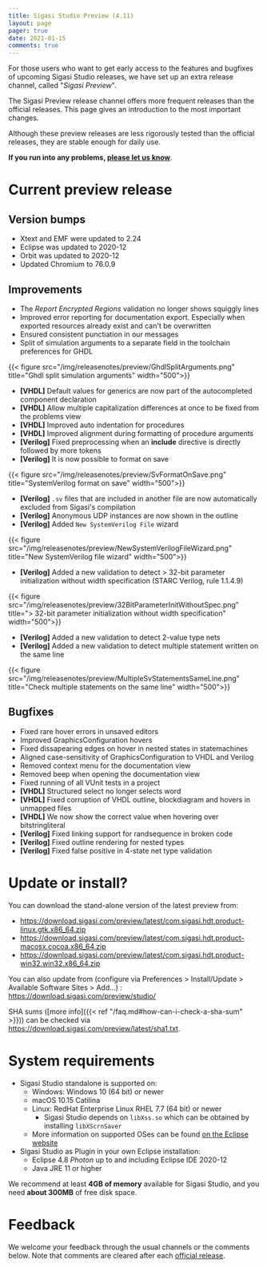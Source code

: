 ```yaml
---
title: Sigasi Studio Preview (4.11)
layout: page
pager: true
date: 2021-01-15
comments: true
---
```


For those users who want to get early access to the features and bugfixes of upcoming Sigasi Studio releases, we have set up an extra release channel, called "*Sigasi Preview*".

The Sigasi Preview release channel offers more frequent releases than the official releases. This page gives an introduction to the most important changes.

Although these preview releases are less rigorously tested than the official releases, they are stable enough for daily use.

**If you run into any problems, [please let us know](https://www.sigasi.com/support/)**.

# Current preview release

## Version bumps

* Xtext and EMF were updated to 2.24
* Eclipse was updated to 2020-12
* Orbit was updated to 2020-12
* Updated Chromium to 76.0.9

## Improvements

* The *Report Encrypted Regions* validation no longer shows squiggly lines
* Improved error reporting for documentation export. Especially when exported resources already exist and can't be overwritten
* Ensured consistent punctiation in our messages
* Split of simulation arguments to a separate field in the toolchain preferences for GHDL

{{< figure src="/img/releasenotes/preview/GhdlSplitArguments.png" title="Ghdl split simulation arguments" width="500">}}

* **[VHDL]** Default values for generics are now part of the autocompleted component declaration
* **[VHDL]** Allow multiple capitalization differences at once to be fixed from the problems view
* **[VHDL]** Improved auto indentation for procedures
* **[VHDL]** Improved alignment during formatting of procedure arguments
* **[Verilog]** Fixed preprocessing when an **include** directive is directly followed by more tokens
* **[Verilog]** It is now possible to format on save

{{< figure src="/img/releasenotes/preview/SvFormatOnSave.png" title="SystemVerilog format on save" width="500">}}

* **[Verilog]** `.sv` files that are included in another file are now automatically excluded from Sigasi's compilation
* **[Verilog]** Anonymous UDP instances are now shown in the outline
* **[Verilog]** Added `New SystemVerilog File` wizard

{{< figure src="/img/releasenotes/preview/NewSystemVerilogFileWizard.png" title="New SystemVerilog file wizard" width="500">}}

* **[Verilog]** Added a new validation to detect > 32-bit parameter initialization without width specification (STARC Verilog, rule 1.1.4.9)

{{< figure src="/img/releasenotes/preview/32BitParameterInitWithoutSpec.png" title="> 32-bit parameter initialization without width specification" width="500">}}

* **[Verilog]** Added a new validation to detect 2-value type nets
* **[Verilog]** Added a new validation to detect multiple statement written on the same line

{{< figure src="/img/releasenotes/preview/MultipleSvStatementsSameLine.png" title="Check multiple statements on the same line" width="500">}}

## Bugfixes

* Fixed rare hover errors in unsaved editors
* Improved GraphicsConfiguration hovers
* Fixed dissapearing edges on hover in nested states in statemachines
* Aligned case-sensitivity of GraphicsConfiguration to VHDL and Verilog
* Removed context menu for the documentation view
* Removed beep when opening the documentation view
* Fixed running of all VUnit tests in a project
* **[VHDL]** Structured select no longer selects word
* **[VHDL]** Fixed corruption of VHDL outline, blockdiagram and hovers in unmapped files
* **[VHDL]** We now show the correct value when hovering over bitstringliteral
* **[Verilog]** Fixed linking support for randsequence in broken code
* **[Verilog]** Fixed outline rendering for nested types
* **[Verilog]** Fixed false positive in 4-state net type validation

# Update or install?

You can download the stand-alone version of the latest preview from:

* <https://download.sigasi.com/preview/latest/com.sigasi.hdt.product-linux.gtk.x86_64.zip>
* <https://download.sigasi.com/preview/latest/com.sigasi.hdt.product-macosx.cocoa.x86_64.zip>
* <https://download.sigasi.com/preview/latest/com.sigasi.hdt.product-win32.win32.x86_64.zip>

You can also update from (configure via Preferences > Install/Update > Available Software Sites > Add...) :
  https://download.sigasi.com/preview/studio/

SHA sums ([more info]({{< ref "/faq.md#how-can-i-check-a-sha-sum" >}})) can be checked via <https://download.sigasi.com/preview/latest/sha1.txt>.

# System requirements

* Sigasi Studio standalone is supported on:
    * Windows: Windows 10 (64 bit) or newer
    * macOS 10.15 Catilina
    * Linux: RedHat Enterprise Linux RHEL 7.7 (64 bit) or newer
        * Sigasi Studio depends on `libXss.so` which can be obtained by installing `libXScrnSaver`
    * More information on supported OSes can be found [on the Eclipse website](https://www.eclipse.org/projects/project-plan.php?planurl=http://www.eclipse.org/eclipse/development/plans/eclipse_project_plan_4_10.xml#target_environments)
* Sigasi Studio as Plugin in your own Eclipse installation:
    * Eclipse 4.8 *Photon* up to and including Eclipse IDE 2020-12
    * Java JRE 11 or higher

We recommend at least **4GB of memory** available for Sigasi Studio,
and you need **about 300MB** of free disk space.

# Feedback

We welcome your feedback through the usual channels or the comments below. Note that comments are cleared after each [official release](/releasenotes).

